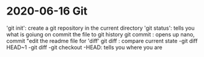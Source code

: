 # 2020-06-16 Git
'git init': create a git repository in the current directory 
'git status': tells you what is goiung on
commit the file to git history
git commit : opens up nano, commit
"edit the readme file for 'diff'
git diff : compare current state
-git diff HEAD~1
-git diff<HASH>
-git checkout
-HEAD: tells you where you are
